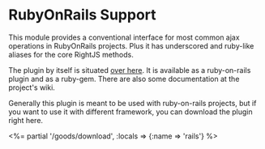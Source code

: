 # RubyOnRails Support

This module provides a conventional interface for most common ajax operations in RubyOnRails projects.
Plus it has underscored and ruby-like aliases for the core RightJS methods.

The plugin by itself is situated [over here](http://github.com/MadRabbit/right-rails).
It is available as a ruby-on-rails plugin and as a ruby-gem. There are also some documentation at the project's wiki.

Generally this plugin is meant to be used with ruby-on-rails projects, but if you want to use
it with different framework, you can download the plugin right here.

<%= partial '/goods/download', :locals => {:name => 'rails'} %>
